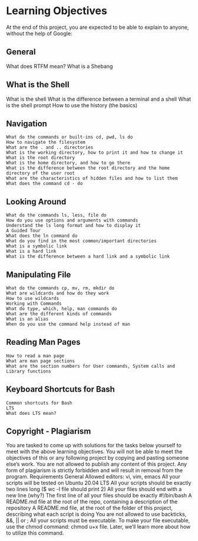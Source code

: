 # Learning Objectives

At the end of this project, you are expected to be able to explain to anyone, without the help of Google:


## General

What does RTFM mean?
What is a Shebang
## What is the Shell

 What is the shell
 What is the difference between a terminal and a shell
 What is the shell prompt
 How to use the history (the basics)
## Navigation

	What do the commands or built-ins cd, pwd, ls do
	How to navigate the filesystem
	What are the . and .. directories
	What is the working directory, how to print it and how to change it
	What is the root directory
	What is the home directory, and how to go there
	What is the difference between the root directory and the home directory of the user root
	What are the characteristics of hidden files and how to list them
	What does the command cd - do
## Looking Around 

	What do the commands ls, less, file do
	How do you use options and arguments with commands
	Understand the ls long format and how to display it
	A Guided Tour
	What does the ln command do
	What do you find in the most common/important directories
	What is a symbolic link
	What is a hard link
	What is the difference between a hard link and a symbolic link
## Manipulating File

	What do the commands cp, mv, rm, mkdir do
	What are wildcards and how do they work
	How to use wildcards
	Working with Commands
	What do type, which, help, man commands do
	What are the different kinds of commands
	What is an alias
	When do you use the command help instead of man
## Reading Man Pages

	How to read a man page
	What are man page sections
	What are the section numbers for User commands, System calls and Library functions
## Keyboard Shortcuts for Bash

	Common shortcuts for Bash
	LTS
	What does LTS mean?
## Copyright - Plagiarism

You are tasked to come up with solutions for the tasks below yourself to meet with the above learning objectives.
You will not be able to meet the objectives of this or any following project by copying and pasting someone else’s work.
You are not allowed to publish any content of this project.
Any form of plagiarism is strictly forbidden and will result in removal from the program.
Requirements
General
Allowed editors: vi, vim, emacs
All your scripts will be tested on Ubuntu 20.04 LTS
All your scripts should be exactly two lines long ($ wc -l file should print 2)
All your files should end with a new line (why?)
The first line of all your files should be exactly #!/bin/bash
A README.md file at the root of the repo, containing a description of the repository
A README.md file, at the root of the folder of this project, describing what each script is doing
You are not allowed to use backticks, &&, || or ;
All your scripts must be executable. To make your file executable, use the chmod command: chmod u+x file. Later, we’ll learn more about how to utilize this command.

